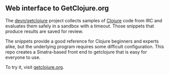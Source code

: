 ## Web interface to GetClojure.org

The [devn/getclojure](https://github.com/devn/getclojure) project
collects samples of [Clojure](http://clojure.org) code from IRC and
evaluates them safely in a sandbox with a timeout. Those snippets that
produce results are saved for review.

The snippets provide a good reference for Clojure beginners and experts
alike, but the underlying program requires some difficult configuration.
This repo creates a Sinatra-based front end to getclojure that is easy
for everyone to use.

To try it, visit [getclojure.org](http://getclojure.org).
